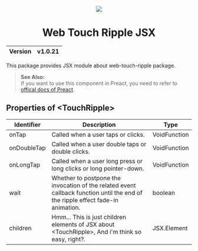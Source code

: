<div align="center">
    <img src="https://github.com/user-attachments/assets/af0876d1-9ffb-41d2-816b-ca432a2892f2">
    <h1>Web Touch Ripple JSX</h1>
    <table>
        <thead>
          <tr>
            <th>Version</th>
            <th>v1.0.21</th>
          </tr>
        </tbody>
    </table>
</div>

This package provides JSX module about web-touch-ripple package.

> __See Also:__<br>
> If you want to use this component in Preact, you need to refer to [offical docs of Preact](https://preactjs.com/guide/v10/getting-started#aliasing-react-to-preact).

## Properties of \<TouchRipple\>

| Identifier | Description | Type
| ------ | ------ | ------
| onTap | Called when a user taps or clicks. | VoidFunction
| onDoubleTap | Called when a user double taps or double clicks. | VoidFunction
| onLongTap | Called when a user long press or long clicks or long pointer-down. | VoidFunction
| wait | Whether to postpone the invocation of the related event callback function until the end of the ripple effect fade-in animation. | boolean
| children | Hmm... This is just children elements of JSX about \<TouchRipple\>, And i'm think so easy, right?. | JSX.Element
